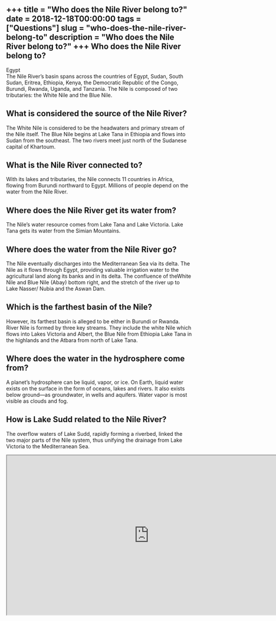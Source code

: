 +++
title = "Who does the Nile River belong to?"
date = 2018-12-18T00:00:00
tags = ["Questions"]
slug = "who-does-the-nile-river-belong-to"
description = "Who does the Nile River belong to?"
+++
Who does the Nile River belong to?
----------------------------------

Egypt  
The Nile River’s basin spans across the countries of Egypt, Sudan, South Sudan, Eritrea, Ethiopia, Kenya, the Democratic Republic of the Congo, Burundi, Rwanda, Uganda, and Tanzania. The Nile is composed of two tributaries: the White Nile and the Blue Nile.

What is considered the source of the Nile River?
------------------------------------------------

The White Nile is considered to be the headwaters and primary stream of the Nile itself. The Blue Nile begins at Lake Tana in Ethiopia and flows into Sudan from the southeast. The two rivers meet just north of the Sudanese capital of Khartoum.

What is the Nile River connected to?
------------------------------------

With its lakes and tributaries, the Nile connects 11 countries in Africa, flowing from Burundi northward to Egypt. Millions of people depend on the water from the Nile River.

Where does the Nile River get its water from?
---------------------------------------------

The Nile’s water resource comes from Lake Tana and Lake Victoria. Lake Tana gets its water from the Simian Mountains.

Where does the water from the Nile River go?
--------------------------------------------

The Nile eventually discharges into the Mediterranean Sea via its delta. The Nile as it flows through Egypt, providing valuable irrigation water to the agricultural land along its banks and in its delta. The confluence of theWhite Nile and Blue Nile (Abay) bottom right, and the stretch of the river up to Lake Nasser/ Nubia and the Aswan Dam.

Which is the farthest basin of the Nile?
----------------------------------------

However, its farthest basin is alleged to be either in Burundi or Rwanda. River Nile is formed by three key streams. They include the white Nile which flows into Lakes Victoria and Albert, the Blue Nile from Ethiopia Lake Tana in the highlands and the Atbara from north of Lake Tana.

Where does the water in the hydrosphere come from?
--------------------------------------------------

A planet’s hydrosphere can be liquid, vapor, or ice. On Earth, liquid water exists on the surface in the form of oceans, lakes and rivers. It also exists below ground—as groundwater, in wells and aquifers. Water vapor is most visible as clouds and fog.

How is Lake Sudd related to the Nile River?
-------------------------------------------

The overflow waters of Lake Sudd, rapidly forming a riverbed, linked the two major parts of the Nile system, thus unifying the drainage from Lake Victoria to the Mediterranean Sea.

<iframe allow="accelerometer; autoplay; clipboard-write; encrypted-media; gyroscope; picture-in-picture" allowfullscreen="" class="__youtube_prefs__  epyt-is-override  no-lazyload" data-no-lazy="1" data-origheight="433" data-origwidth="770" data-skipgform_ajax_framebjll="" height="433" id="_ytid_47873" loading="lazy" src="https://www.youtube.com/embed/OHWXTkKV96M?enablejsapi=1&autoplay=0&cc_load_policy=0&cc_lang_pref=&iv_load_policy=1&loop=0&modestbranding=0&rel=1&fs=1&playsinline=0&autohide=2&theme=dark&color=red&controls=1&" title="YouTube player" width="770"></iframe>